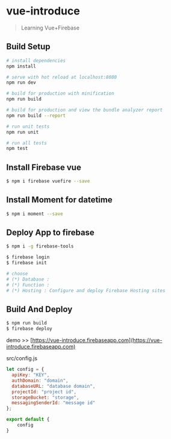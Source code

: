 # vue-introduce

> Learning Vue+Firebase

## Build Setup

``` bash
# install dependencies
npm install

# serve with hot reload at localhost:8080
npm run dev

# build for production with minification
npm run build

# build for production and view the bundle analyzer report
npm run build --report

# run unit tests
npm run unit

# run all tests
npm test
```

## Install Firebase vue

```sh
$ npm i firebase vuefire --save
```

## Install Moment for datetime

```sh
$ npm i moment --save
```

## Deploy App to firebase

```sh
$ npm i -g firebase-tools

$ firebase login
$ firebase init

# choose
# (*) Database :
# (*) Function : 
# (*) Hosting : Configure and deploy Firebase Hosting sites
```

## Build And Deploy

```sh
$ npm run build
$ firebase deploy
```

demo >> [https://vue-introduce.firebaseapp.com](https://vue-introduce.firebaseapp.com)


src/config.js

```js
let config = {
  apiKey: "KEY",
  authDomain: "domain",
  databaseURL: "database domain",
  projectId: "project id",
  storageBucket: "storage",
  messagingSenderId: "message id"
};

export default {
    config
}
```